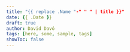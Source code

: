 ```yaml
---
title: "{{ replace .Name "-" " " | title }}"
date: {{ .Date }}
draft: true
author: David Davó
tags: [here, some, sample, tags]
showToc: false
---
```


